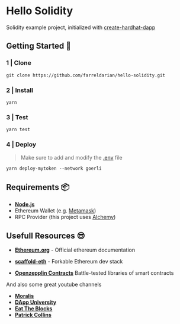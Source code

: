 # Hello Solidity
Solidity example project, initialized with [create-hardhat-dapp](https://github.com/farreldarian/create-hardhat-dapp)

## Getting Started 🚀
### 1 | Clone
```
git clone https://github.com/farreldarian/hello-solidity.git
```

### 2 | Install
```
yarn
```

### 3 | Test
```
yarn test
```

### 4 | Deploy
> Make sure to add and modify the [.env](.env.example) file
```
yarn deploy-mytoken --network goerli
```

## Requirements 📦
- **[Node.js](https://nodejs.org/en/)**
- Ethereum Wallet (e.g. [Metamask](https://metamask.io/))
- RPC Provider (this project uses [Alchemy](https://www.alchemy.com))

## Usefull Resources 😎
- **[Ethereum.org](https://ethereum.org/en/developers/docs)** - Official ethereum documentation

- **[scaffold-eth](https://github.com/austintgriffith/scaffold-eth)** - Forkable Ethereum dev stack 
- **[Openzepplin Contracts](https://openzeppelin.com/contracts)** Battle-tested libraries of smart contracts

And also some great youtube channels
- **[Moralis](https://www.youtube.com/channel/UCgWS9Q3P5AxCWyQLT2kQhBw)**
- **[DApp University](https://www.youtube.com/channel/UCY0xL8V6NzzFcwzHCgB8orQ)**
- **[Eat The Blocks](https://www.youtube.com/channel/UCZM8XQjNOyG2ElPpEUtNasA)**
- **[Patrick Collins](https://www.youtube.com/channel/UCn-3f8tw_E1jZvhuHatROwA)**